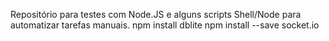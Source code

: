 Repositório para testes com Node.JS e alguns scripts Shell/Node para automatizar tarefas manuais.
npm install dblite 
npm install --save socket.io

